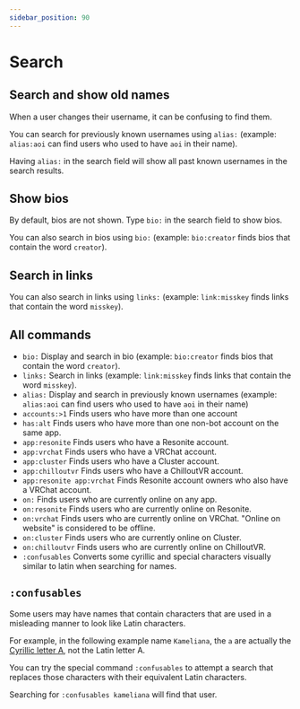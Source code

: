 ```yaml
---
sidebar_position: 90
---
```


# Search

## Search and show old names

When a user changes their username, it can be confusing to find them.

You can search for previously known usernames using `alias:` (example: `alias:aoi` can find users who used to have `aoi` in their name).

Having `alias:` in the search field will show all past known usernames in the search results.

## Show bios

By default, bios are not shown. Type `bio:` in the search field to show bios.

You can also search in bios using `bio:` (example: `bio:creator` finds bios that contain the word `creator`).

## Search in links

You can also search in links using `links:` (example: `link:misskey` finds links that contain the word `misskey`).

## All commands

- `bio:` Display and search in bio (example: `bio:creator` finds bios that contain the word `creator`).
- `links:` Search in links (example: `link:misskey` finds links that contain the word `misskey`).
- `alias:` Display and search in previously known usernames (example: `alias:aoi` can find users who used to have `aoi` in their name)
- `accounts:>1` Finds users who have more than one account
- `has:alt` Finds users who have more than one non-bot account on the same app.
- `app:resonite` Finds users who have a Resonite account.
- `app:vrchat` Finds users who have a VRChat account.
- `app:cluster` Finds users who have a Cluster account.
- `app:chilloutvr` Finds users who have a ChilloutVR account.
- `app:resonite app:vrchat` Finds Resonite account owners who also have a VRChat account.
- `on:` Finds users who are currently online on any app.
- `on:resonite` Finds users who are currently online on Resonite.
- `on:vrchat` Finds users who are currently online on VRChat. "Online on website" is considered to be offline.
- `on:cluster` Finds users who are currently online on Cluster.
- `on:chilloutvr` Finds users who are currently online on ChilloutVR.
- `:confusables` Converts some cyrillic and special characters visually similar to latin when searching for names.

## `:confusables`

Some users may have names that contain characters that are used in a misleading manner to look like Latin characters.

For example, in the following example name `Kаmeliаnа`, the `а` are actually the [Cyrillic letter A](https://en.wikipedia.org/wiki/A_(Cyrillic)),
not the Latin letter A.

You can try the special command `:confusables` to attempt a search that replaces those characters with their equivalent Latin characters.

Searching for `:confusables kameliana` will find that user.
